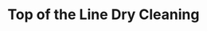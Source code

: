---
title: "Top of the Line Dry Cleaning"
url: /mount-holly/top-of-the-line-dry-cleaning/
shop: Wäscherei
---